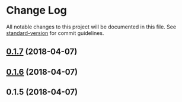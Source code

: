 # Change Log

All notable changes to this project will be documented in this file. See [standard-version](https://github.com/conventional-changelog/standard-version) for commit guidelines.

<a name="0.1.7"></a>
## [0.1.7](/compare/v0.1.6...v0.1.7) (2018-04-07)



<a name="0.1.6"></a>
## [0.1.6](/compare/v0.1.5...v0.1.6) (2018-04-07)



<a name="0.1.5"></a>
## 0.1.5 (2018-04-07)
